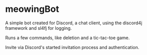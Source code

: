 # meowingBot
A simple bot created for Discord, a chat client, using the discord4j framework and sl4fj for logging.

Runs a few commands, like deletion and a tic-tac-toe game.

Invite via Discord's started invitation process and authentication.


